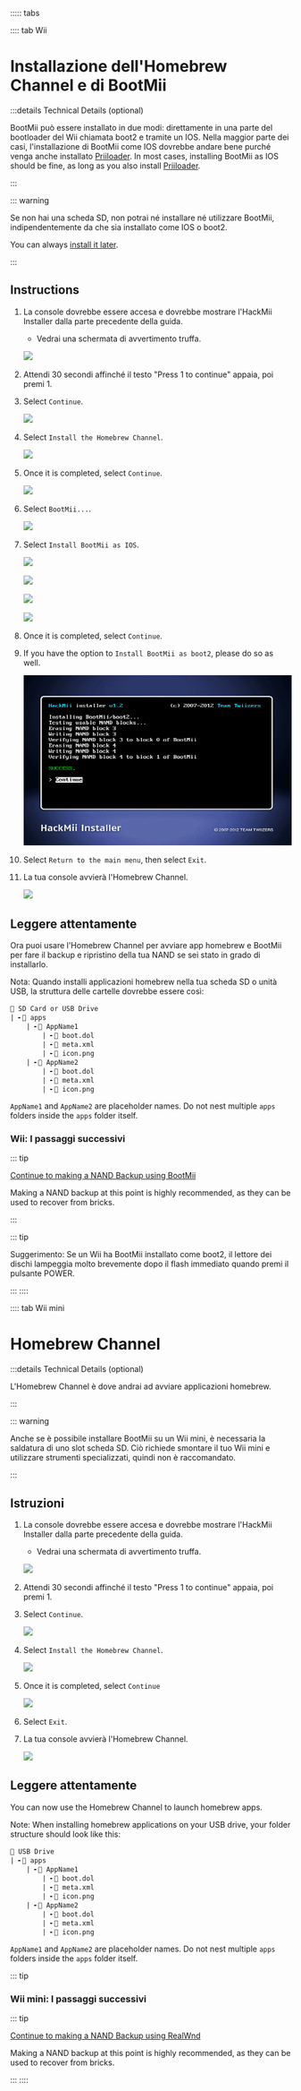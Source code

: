 ::::: tabs

:::: tab Wii

# Installazione dell'Homebrew Channel e di BootMii

:::details Technical Details (optional)

BootMii può essere installato in due modi: direttamente in una parte del bootloader del Wii chiamata boot2 e tramite un IOS. Nella maggior parte dei casi, l'installazione di BootMii come IOS dovrebbe andare bene purché venga anche installato <a href="priiloader">Priiloader</a>. In most cases, installing BootMii as IOS should be fine, as long as you also install [Priiloader](priiloader).

:::

::: warning

Se non hai una scheda SD, non potrai né installare né utilizzare BootMii, indipendentemente da che sia installato come IOS o boot2.

You can always [install it later](hackmii).

:::

## Instructions

1. La console dovrebbe essere accesa e dovrebbe mostrare l'HackMii Installer dalla parte precedente della guida.

    - Vedrai una schermata di avvertimento truffa.

    ![](/images/hackmii/scam.png)

2. Attendi 30 secondi affinché il testo "Press 1 to continue" appaia, poi premi 1.

3. Select `Continue`.

    ![](/images/hackmii/test_results.png)

4. Select `Install the Homebrew Channel`.

    ![](/images/hackmii/hbc_install.png)

5. Once it is completed, select `Continue`.

    ![](/images/hackmii/hbc_install_ok.png)

6. Select `BootMii...`.

    ![](/images/hackmii/bootmii_install.png)

7. Select `Install BootMii as IOS`.

    ![](/images/hackmii/bootmii_install1.png)

    ![](/images/hackmii/bootmii_install2.png)

    ![](/images/hackmii/bootmii_install3.png)

    ![](/images/hackmii/bootmii_install_ok.png)

8. Once it is completed, select `Continue`.

9. If you have the option to `Install BootMii as boot2`, please do so as well.

    ![](/images/hackmii/bootmii_install4.png)

10. Select `Return to the main menu`, then select `Exit`.

11. La tua console avvierà l'Homebrew Channel.

    ![](/images/hbc/blank.png)

## Leggere attentamente

Ora puoi usare l'Homebrew Channel per avviare app homebrew e BootMii per fare il backup e ripristino della tua NAND se sei stato in grado di installarlo.

Nota: Quando installi applicazioni homebrew nella tua scheda SD o unità USB, la struttura delle cartelle dovrebbe essere così:

```
💾 SD Card or USB Drive
| ╸📁 apps
	| ╸📁 AppName1
		| ╸📄 boot.dol
		| ╸📄 meta.xml
		| ╸📄 icon.png
	| ╸📁 AppName2
		| ╸📄 boot.dol
		| ╸📄 meta.xml
		| ╸📄 icon.png
```

`AppName1` and `AppName2` are placeholder names. Do not nest multiple `apps` folders inside the `apps` folder itself.

### Wii: I passaggi successivi

::: tip

[Continue to making a NAND Backup using BootMii](bootmii)

Making a NAND backup at this point is highly recommended, as they can be used to recover from bricks.

:::

::: tip

Suggerimento: Se un Wii ha BootMii installato come boot2, il lettore dei dischi lampeggia molto brevemente dopo il flash immediato quando premi il pulsante POWER.

:::
::::

:::: tab Wii mini

# Homebrew Channel

:::details Technical Details (optional)

L'Homebrew Channel è dove andrai ad avviare applicazioni homebrew.

:::

::: warning

Anche se è possibile installare BootMii su un Wii mini, è necessaria la saldatura di uno slot scheda SD. Ciò richiede smontare il tuo Wii mini e utilizzare strumenti specializzati, quindi non è raccomandato.

:::

## Istruzioni

1. La console dovrebbe essere accesa e dovrebbe mostrare l'HackMii Installer dalla parte precedente della guida.

    - Vedrai una schermata di avvertimento truffa.

    ![](/images/hackmii/scam.png)

2. Attendi 30 secondi affinché il testo "Press 1 to continue" appaia, poi premi 1.

3. Select `Continue`.

    ![](/images/hackmii/test_results.png)

4. Select `Install the Homebrew Channel`.

    ![](/images/hackmii/hbc_install.png)

5. Once it is completed, select `Continue`

    ![](/images/hackmii/hbc_install_ok.png)

6. Select `Exit`.

7. La tua console avvierà l'Homebrew Channel.

    ![](/images/hbc/blank.png)

## Leggere attentamente

You can now use the Homebrew Channel to launch homebrew apps.

Note: When installing homebrew applications on your USB drive, your folder structure should look like this:

```
💾 USB Drive
| ╸📁 apps
	| ╸📁 AppName1
		| ╸📄 boot.dol
		| ╸📄 meta.xml
		| ╸📄 icon.png
	| ╸📁 AppName2
		| ╸📄 boot.dol
		| ╸📄 meta.xml
		| ╸📄 icon.png
```

`AppName1` and `AppName2` are placeholder names. Do not nest multiple `apps` folders inside the `apps` folder itself.

::: tip

### Wii mini: I passaggi successivi

::: tip

[Continue to making a NAND Backup using RealWnd](wnd-mini)

Making a NAND backup at this point is highly recommended, as they can be used to recover from bricks.

:::
::::

